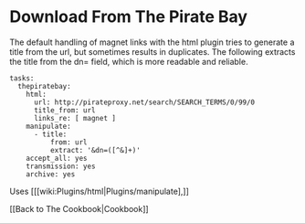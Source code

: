 # Download From The Pirate Bay

The default handling of magnet links with the html plugin tries to generate a title from
the url, but sometimes results in duplicates. The following extracts the title from the dn=
field, which is more readable and reliable.


    tasks:
      thepiratebay:
        html:
          url: http://pirateproxy.net/search/SEARCH_TERMS/0/99/0
          title_from: url
          links_re: [ magnet ]
        manipulate:
          - title:
              from: url
              extract: '&dn=([^&]+)'
        accept_all: yes
        transmission: yes
        archive: yes


Uses [[[wiki:Plugins/html|Plugins/manipulate],]]

[[Back to The Cookbook|Cookbook]]
